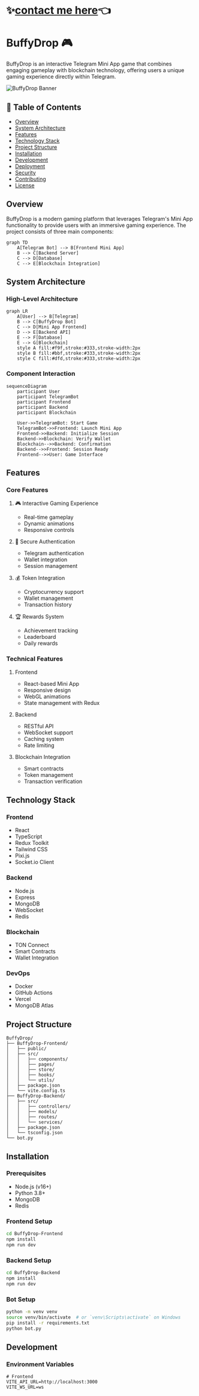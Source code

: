 # ✨[contact me here](https://t.me/blockchainDeveloper_Ben)👈
# BuffyDrop 🎮

BuffyDrop is an interactive Telegram Mini App game that combines engaging gameplay with blockchain technology, offering users a unique gaming experience directly within Telegram.

![BuffyDrop Banner](./docs/banner.png)

## 📑 Table of Contents

- [Overview](#overview)
- [System Architecture](#system-architecture)
- [Features](#features)
- [Technology Stack](#technology-stack)
- [Project Structure](#project-structure)
- [Installation](#installation)
- [Development](#development)
- [Deployment](#deployment)
- [Security](#security)
- [Contributing](#contributing)
- [License](#license)

## Overview

BuffyDrop is a modern gaming platform that leverages Telegram's Mini App functionality to provide users with an immersive gaming experience. The project consists of three main components:

```mermaid
graph TD
    A[Telegram Bot] --> B[Frontend Mini App]
    B --> C[Backend Server]
    C --> D[Database]
    C --> E[Blockchain Integration]
```

## System Architecture

### High-Level Architecture

```mermaid
graph LR
    A[User] --> B[Telegram]
    B --> C[BuffyDrop Bot]
    C --> D[Mini App Frontend]
    D --> E[Backend API]
    E --> F[Database]
    E --> G[Blockchain]
    style A fill:#f9f,stroke:#333,stroke-width:2px
    style B fill:#bbf,stroke:#333,stroke-width:2px
    style C fill:#dfd,stroke:#333,stroke-width:2px
```

### Component Interaction

```mermaid
sequenceDiagram
    participant User
    participant TelegramBot
    participant Frontend
    participant Backend
    participant Blockchain

    User->>TelegramBot: Start Game
    TelegramBot->>Frontend: Launch Mini App
    Frontend->>Backend: Initialize Session
    Backend->>Blockchain: Verify Wallet
    Blockchain-->>Backend: Confirmation
    Backend-->>Frontend: Session Ready
    Frontend-->>User: Game Interface
```

## Features

### Core Features

1. 🎮 Interactive Gaming Experience
   - Real-time gameplay
   - Dynamic animations
   - Responsive controls

2. 🔐 Secure Authentication
   - Telegram authentication
   - Wallet integration
   - Session management

3. 💰 Token Integration
   - Cryptocurrency support
   - Wallet management
   - Transaction history

4. 🏆 Rewards System
   - Achievement tracking
   - Leaderboard
   - Daily rewards

### Technical Features

1. Frontend
   - React-based Mini App
   - Responsive design
   - WebGL animations
   - State management with Redux

2. Backend
   - RESTful API
   - WebSocket support
   - Caching system
   - Rate limiting

3. Blockchain Integration
   - Smart contracts
   - Token management
   - Transaction verification

## Technology Stack

### Frontend
- React
- TypeScript
- Redux Toolkit
- Tailwind CSS
- Pixi.js
- Socket.io Client

### Backend
- Node.js
- Express
- MongoDB
- WebSocket
- Redis

### Blockchain
- TON Connect
- Smart Contracts
- Wallet Integration

### DevOps
- Docker
- GitHub Actions
- Vercel
- MongoDB Atlas

## Project Structure

```
BuffyDrop/
├── BuffyDrop-Frontend/
│   ├── public/
│   ├── src/
│   │   ├── components/
│   │   ├── pages/
│   │   ├── store/
│   │   ├── hooks/
│   │   └── utils/
│   ├── package.json
│   └── vite.config.ts
├── BuffyDrop-Backend/
│   ├── src/
│   │   ├── controllers/
│   │   ├── models/
│   │   ├── routes/
│   │   └── services/
│   ├── package.json
│   └── tsconfig.json
└── bot.py
```

## Installation

### Prerequisites

- Node.js (v16+)
- Python 3.8+
- MongoDB
- Redis

### Frontend Setup

```bash
cd BuffyDrop-Frontend
npm install
npm run dev
```

### Backend Setup

```bash
cd BuffyDrop-Backend
npm install
npm run dev
```

### Bot Setup

```bash
python -m venv venv
source venv/bin/activate  # or `venv\Scripts\activate` on Windows
pip install -r requirements.txt
python bot.py
```

## Development

### Environment Variables

```env
# Frontend
VITE_API_URL=http://localhost:3000
VITE_WS_URL=ws
